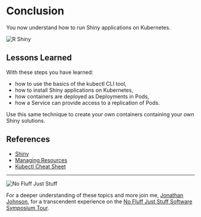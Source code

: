 # Conclusion #

You now understand how to run Shiny applications on Kubernetes.

![R Shiny](/javajon/courses/kubernetes-applications/r-shiny/assets/shiny.png "Interact. Analyze. Communicate.")

## Lessons Learned ##

With these steps you have learned:

- how to use the basics of the kubectl CLI tool,
- how to install Shiny applications on Kubernetes,
- how containers are deployed as Deployments in Pods,
- how a Service can provide access to a replication of Pods.

Use this same technique to create your own containers containing your own Shiny solutions.

## References ##

- [Shiny](https://shiny.rstudio.com/)
- [Managing Resources](https://kubernetes.io/docs/concepts/cluster-administration/manage-deployment/)
- [Kubectl Cheat Sheet](https://kubernetes.io/docs/reference/kubectl/cheatsheet/)

------
![No Fluff Just Stuff](/javajon/courses/kubernetes-applications/r-shiny/assets/nfjs.png "No Fluff Just Stuff")

For a deeper understanding of these topics and more join me, [Jonathan Johnson](https://nofluffjuststuff.com/conference/speaker/jonathan_johnson), for a transcendent experience on the [No Fluff Just Stuff Software Symposium Tour](https://nofluffjuststuff.com).
